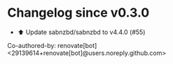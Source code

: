 # Changelog since v0.3.0
- ⬆️ Update sabnzbd/sabnzbd to v4.4.0 (#55)

Co-authored-by: renovate[bot] <29139614+renovate[bot]@users.noreply.github.com> 
